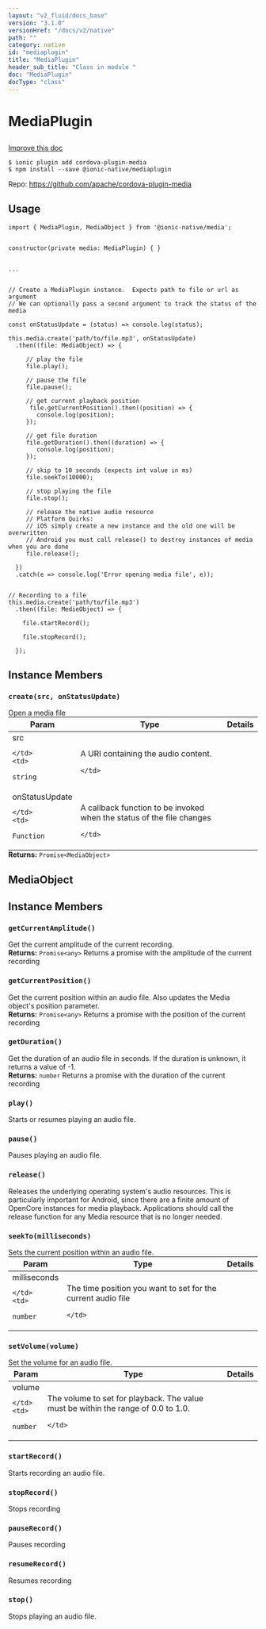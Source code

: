 ```yaml
---
layout: "v2_fluid/docs_base"
version: "3.1.0"
versionHref: "/docs/v2/native"
path: ""
category: native
id: "mediaplugin"
title: "MediaPlugin"
header_sub_title: "Class in module "
doc: "MediaPlugin"
docType: "class"
---
```








<h1 class="api-title">
  
  MediaPlugin
  

  

  </h1>

<a class="improve-v2-docs" href="http://github.com/driftyco/ionic-native/edit/master/src/@ionic-native/plugins/media/index.ts#L126">
  Improve this doc
</a>



<!-- decorators -->





<pre><code>$ ionic plugin add cordova-plugin-media
$ npm install --save @ionic-native/mediaplugin
</code></pre>
<p>Repo:
  <a href="https://github.com/apache/cordova-plugin-media">
    https://github.com/apache/cordova-plugin-media
  </a>
</p>

<!-- description -->




<!-- if doc.decorators -->

<!-- @usage tag -->

<h2>Usage</h2>

<pre><code class="lang-typescript">import { MediaPlugin, MediaObject } from &#39;@ionic-native/media&#39;;


constructor(private media: MediaPlugin) { }


...


// Create a MediaPlugin instance.  Expects path to file or url as argument
// We can optionally pass a second argument to track the status of the media

const onStatusUpdate = (status) =&gt; console.log(status);

this.media.create(&#39;path/to/file.mp3&#39;, onStatusUpdate)
  .then((file: MediaObject) =&gt; {

     // play the file
     file.play();

     // pause the file
     file.pause();

     // get current playback position
      file.getCurrentPosition().then((position) =&gt; {
        console.log(position);
     });

     // get file duration
     file.getDuration().then((duration) =&gt; {
        console.log(position);
     });

     // skip to 10 seconds (expects int value in ms)
     file.seekTo(10000);

     // stop playing the file
     file.stop();

     // release the native audio resource
     // Platform Quirks:
     // iOS simply create a new instance and the old one will be overwritten
     // Android you must call release() to destroy instances of media when you are done
     file.release();

  })
  .catch(e =&gt; console.log(&#39;Error opening media file&#39;, e));


// Recording to a file
this.media.create(&#39;path/to/file.mp3&#39;)
  .then((file: MedieObject) =&gt; {

    file.startRecord();

    file.stopRecord();

  });
</code></pre>




<!-- @property tags -->




<!-- methods on the class -->

<h2>Instance Members</h2>
<div id="create"></div>
<h3>
  <code>create(src,&nbsp;onStatusUpdate)</code>
  

</h3>
Open a media file
<table class="table param-table" style="margin:0;">
  <thead>
  <tr>
    <th>Param</th>
    <th>Type</th>
    <th>Details</th>
  </tr>
  </thead>
  <tbody>
  
  <tr>
    <td>
      src
      
    </td>
    <td>
      
<code>string</code>
    </td>
    <td>
      <p>A URI containing the audio content.</p>

      
      
    </td>
  </tr>
  
  <tr>
    <td>
      onStatusUpdate
      
    </td>
    <td>
      
<code>Function</code>
    </td>
    <td>
      <p>A callback function to be invoked when the status of the file changes</p>

      
      
    </td>
  </tr>
  
  </tbody>
</table>

<div class="return-value" markdown="1">
  <i class="icon ion-arrow-return-left"></i>
  <b>Returns:</b> 
<code>Promise&lt;MediaObject&gt;</code> 
</div>



<!-- other classes -->
<!--<h2><a class="anchor" name="related-classes" href="#related-classes"></a>Related Classes</h2>-->



<h2><a class="anchor" name="MediaObject" href="#MediaObject"></a>MediaObject</h2>


<!-- methods on the class -->

<h2>Instance Members</h2>
<div id="getCurrentAmplitude"></div>
<h3>
  <code>getCurrentAmplitude()</code>
  

</h3>
Get the current amplitude of the current recording.


<div class="return-value" markdown="1">
  <i class="icon ion-arrow-return-left"></i>
  <b>Returns:</b> 
<code>Promise&lt;any&gt;</code> Returns a promise with the amplitude of the current recording
</div><div id="getCurrentPosition"></div>
<h3>
  <code>getCurrentPosition()</code>
  

</h3>
Get the current position within an audio file. Also updates the Media object's position parameter.


<div class="return-value" markdown="1">
  <i class="icon ion-arrow-return-left"></i>
  <b>Returns:</b> 
<code>Promise&lt;any&gt;</code> Returns a promise with the position of the current recording
</div><div id="getDuration"></div>
<h3>
  <code>getDuration()</code>
  

</h3>
Get the duration of an audio file in seconds. If the duration is unknown, it returns a value of -1.


<div class="return-value" markdown="1">
  <i class="icon ion-arrow-return-left"></i>
  <b>Returns:</b> 
<code>number</code> Returns a promise with the duration of the current recording
</div><div id="play"></div>
<h3>
  <code>play()</code>
  

</h3>
Starts or resumes playing an audio file.



<div id="pause"></div>
<h3>
  <code>pause()</code>
  

</h3>
Pauses playing an audio file.



<div id="release"></div>
<h3>
  <code>release()</code>
  

</h3>
Releases the underlying operating system's audio resources. This is particularly important for Android, since there are a finite amount of OpenCore instances for media playback. Applications should call the release function for any Media resource that is no longer needed.



<div id="seekTo"></div>
<h3>
  <code>seekTo(milliseconds)</code>
  

</h3>
Sets the current position within an audio file.
<table class="table param-table" style="margin:0;">
  <thead>
  <tr>
    <th>Param</th>
    <th>Type</th>
    <th>Details</th>
  </tr>
  </thead>
  <tbody>
  
  <tr>
    <td>
      milliseconds
      
    </td>
    <td>
      
<code>number</code>
    </td>
    <td>
      <p>The time position you want to set for the current audio file</p>

      
      
    </td>
  </tr>
  
  </tbody>
</table>

<div id="setVolume"></div>
<h3>
  <code>setVolume(volume)</code>
  

</h3>
Set the volume for an audio file.
<table class="table param-table" style="margin:0;">
  <thead>
  <tr>
    <th>Param</th>
    <th>Type</th>
    <th>Details</th>
  </tr>
  </thead>
  <tbody>
  
  <tr>
    <td>
      volume
      
    </td>
    <td>
      
<code>number</code>
    </td>
    <td>
      <p>The volume to set for playback. The value must be within the range of 0.0 to 1.0.</p>

      
      
    </td>
  </tr>
  
  </tbody>
</table>

<div id="startRecord"></div>
<h3>
  <code>startRecord()</code>
  

</h3>
Starts recording an audio file.



<div id="stopRecord"></div>
<h3>
  <code>stopRecord()</code>
  

</h3>
Stops recording



<div id="pauseRecord"></div>
<h3>
  <code>pauseRecord()</code>
  

</h3>
Pauses recording



<div id="resumeRecord"></div>
<h3>
  <code>resumeRecord()</code>
  

</h3>
Resumes recording



<div id="stop"></div>
<h3>
  <code>stop()</code>
  

</h3>
Stops playing an audio file.






<!-- end other classes -->

<!-- interfaces -->

<!-- end interfaces -->

<!-- related link --><!-- end content block -->


<!-- end body block -->

